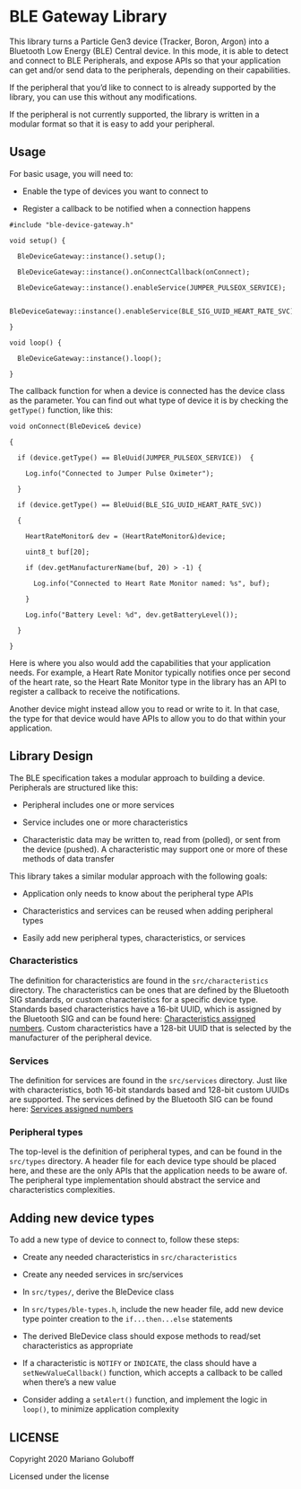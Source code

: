 # BLE Gateway Library

This library turns a Particle Gen3 device (Tracker, Boron, Argon) into a Bluetooth Low Energy (BLE) Central device. In this mode, it is able to detect and connect to BLE Peripherals, and expose APIs so that your application can get and/or send data to the peripherals, depending on their capabilities.

If the peripheral that you’d like to connect to is already supported by the library, you can use this without any modifications.

If the peripheral is not currently supported, the library is written in a modular format so that it is easy to add your peripheral.

## Usage

For basic usage, you will need to:

* Enable the type of devices you want to connect to

* Register a callback to be notified when a connection happens

```
#include "ble-device-gateway.h"

void setup() {

  BleDeviceGateway::instance().setup();

  BleDeviceGateway::instance().onConnectCallback(onConnect);

  BleDeviceGateway::instance().enableService(JUMPER_PULSEOX_SERVICE);

  BleDeviceGateway::instance().enableService(BLE_SIG_UUID_HEART_RATE_SVC);

}

void loop() {

  BleDeviceGateway::instance().loop();

}
```

The callback function for when a device is connected has the device class as the parameter. You can find out what type of device it is by checking the `getType()` function, like this:

```
void onConnect(BleDevice& device)

{

  if (device.getType() == BleUuid(JUMPER_PULSEOX_SERVICE))  {

    Log.info("Connected to Jumper Pulse Oximeter");

  }

  if (device.getType() == BleUuid(BLE_SIG_UUID_HEART_RATE_SVC))

  {

    HeartRateMonitor& dev = (HeartRateMonitor&)device;

    uint8_t buf[20];

    if (dev.getManufacturerName(buf, 20) > -1) {

      Log.info("Connected to Heart Rate Monitor named: %s", buf);

    }

    Log.info("Battery Level: %d", dev.getBatteryLevel());

  }

}
```

Here is where you also would add the capabilities that your application needs. For example, a Heart Rate Monitor typically notifies once per second of the heart rate, so the Heart Rate Monitor type in the library has an API to register a callback to receive the notifications.

Another device might instead allow you to read or write to it. In that case, the type for that device would have APIs to allow you to do that within your application.

## Library Design

The BLE specification takes a modular approach to building a device. Peripherals are structured like this:

* Peripheral includes one or more services

* Service includes one or more characteristics

* Characteristic data may be written to, read from (polled), or sent from the device (pushed). A characteristic may support one or more of these methods of data transfer

This library takes a similar modular approach with the following goals:

* Application only needs to know about the peripheral type APIs

* Characteristics and services can be reused when adding peripheral types

* Easily add new peripheral types, characteristics, or services

### Characteristics

The definition for characteristics are found in the `src/characteristics` directory. The characteristics can be ones that are defined by the Bluetooth SIG standards, or custom characteristics for a specific device type. Standards based characteristics have a 16-bit UUID, which is assigned by the Bluetooth SIG and can be found here: [Characteristics assigned numbers](https://www.bluetooth.com/specifications/gatt/characteristics/). Custom characteristics have a 128-bit UUID that is selected by the manufacturer of the peripheral device.

### Services

The definition for services are found in the `src/services` directory. Just like with characteristics, both 16-bit standards based and 128-bit custom UUIDs are supported. The services defined by the Bluetooth SIG can be found here: [Services assigned numbers](https://www.bluetooth.com/specifications/gatt/services/)

### Peripheral types

The top-level is the definition of peripheral types, and can be found in the `src/types` directory. A header file for each device type should be placed here, and these are the only APIs that the application needs to be aware of. The peripheral type implementation should abstract the service and characteristics complexities.

## Adding new device types

To add a new type of device to connect to, follow these steps:

* Create any needed characteristics in `src/characteristics`

* Create any needed services in src/services

* In `src/types/`, derive the BleDevice class

* In `src/types/ble-types.h`, include the new header file, add new device type pointer creation to the `if...then...else` statements

* The derived BleDevice class should expose methods to read/set characteristics as appropriate

* If a characteristic is `NOTIFY` or `INDICATE`, the class should have a `setNewValueCallback()` function, which accepts a callback to be called when there’s a new value

* Consider adding a `setAlert()` function, and implement the logic in `loop()`, to minimize application complexity


## LICENSE
Copyright 2020 Mariano Goluboff

Licensed under the <insert your choice of license here> license
